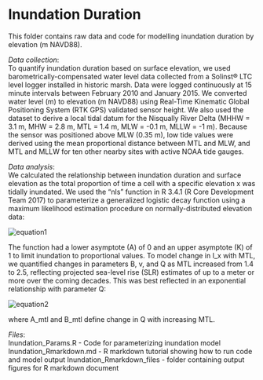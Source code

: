 # Inundation Duration

This folder contains raw data and code for modelling inundation duration by elevation (m NAVD88).

*Data collection*:  
To quantify inundation duration based on surface elevation, we used barometrically-compensated 
water level data collected from a Solinst® LTC level logger installed in historic marsh. Data were logged continuously 
at 15 minute intervals between February 2010 and January 2015. We converted water level (m) to elevation (m NAVD88) 
using Real-Time Kinematic Global Positioning System (RTK GPS) validated sensor height. We also used the dataset to derive 
a local tidal datum for the Nisqually River Delta (MHHW = 3.1 m, MHW = 2.8 m, MTL = 1.4 m, MLW = -0.1 m, MLLW = -1 m). 
Because the sensor was positioned above MLW (0.35 m), low tide values were derived using the mean proportional distance 
between MTL and MLW, and MTL and MLLW for ten other nearby sites with active NOAA tide gauges.

*Data analysis*:  
We calculated the relationship between inundation duration and surface elevation as the total proportion 
of time a cell with a specific elevation x was tidally inundated. We used the “nls” function in R 3.4.1 (R Core 
Development Team 2017) to parameterize a generalized logistic decay function using a maximum likelihood estimation procedure 
on normally-distributed elevation data:  

![equation1](https://user-images.githubusercontent.com/25207964/30882735-ce1dc414-a2be-11e7-8825-f1aa680b0221.PNG) 
  
The function had a lower asymptote (A) of 0 and an upper asymptote (K) of 1 to limit inundation to proportional values. 
To model change in I_x with MTL, we quantified changes in parameters B, v, and Q as MTL increased from 1.4 to 2.5, 
reflecting projected sea-level rise (SLR) estimates of up to a meter or more over the coming decades. This was best reflected in an 
exponential relationship with parameter Q:  

![equation2](https://user-images.githubusercontent.com/25207964/30882738-d04bd5aa-a2be-11e7-907d-822753f3bed0.PNG)

where A_mtl and B_mtl define change in Q with increasing MTL.  

*Files*:  
Inundation_Params.R - Code for parameterizing inundation model
Inundation_Rmarkdown.md - R markdown tutorial showing how to run code and model output
Inundation_Rmarkdown_files - folder containing output figures for R markdown document
